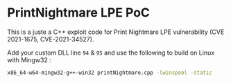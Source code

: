 # PrintNightmare LPE PoC

This is a juste a C++ exploit code for Print Nightmare LPE vulnerability (CVE 2021-1675, CVE-2021-34527).

Add your custom DLL line `94` & `95` and use the following to build on Linux with Mingw32 :
```bash
x86_64-w64-mingw32-g++-win32 printNightmare.cpp -lwinspool -static
```
